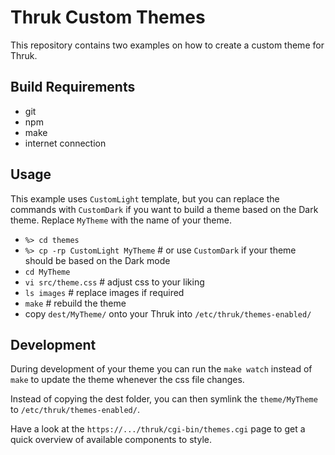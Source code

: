 # Thruk Custom Themes

This repository contains two examples on how to create a custom theme for Thruk.

## Build Requirements

  - git
  - npm
  - make
  - internet connection

## Usage

This example uses `CustomLight` template, but you can replace the commands with
`CustomDark` if you want to build a theme based on the Dark theme. Replace
`MyTheme` with the name of your theme.

  - `%> cd themes`
  - `%> cp -rp CustomLight MyTheme` # or use `CustomDark` if your theme should be based on the Dark mode
  - `cd MyTheme`
  - `vi src/theme.css`  # adjust css to your liking
  - `ls images`         # replace images if required
  - `make`              # rebuild the theme
  - copy `dest/MyTheme/` onto your Thruk into `/etc/thruk/themes-enabled/`


## Development

During development of your theme you can run the `make watch` instead of `make`
to update the theme whenever the css file changes.

Instead of copying the dest folder, you can then symlink the `theme/MyTheme` to `/etc/thruk/themes-enabled/`.


Have a look at the `https://.../thruk/cgi-bin/themes.cgi` page to get a quick overview of available components to style.

